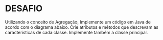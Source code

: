 # DESAFIO

Utilizando o conceito de Agregação, Implemente um código em Java de
acordo com o diagrama abaixo. Crie atributos e métodos que descrevam as
características de cada classe. Implemente também a classe principal.
